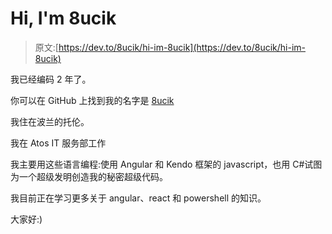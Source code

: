 # Hi, I'm 8ucik

> 原文:[https://dev.to/8ucik/hi-im-8ucik](https://dev.to/8ucik/hi-im-8ucik)

我已经编码 2 年了。

你可以在 GitHub 上找到我的名字是 [8ucik](https://github.com/8ucik)

我住在波兰的托伦。

我在 Atos IT 服务部工作

我主要用这些语言编程:使用 Angular 和 Kendo 框架的 javascript，也用 C#试图为一个超级发明创造我的秘密超级代码。

我目前正在学习更多关于 angular、react 和 powershell 的知识。

大家好:)